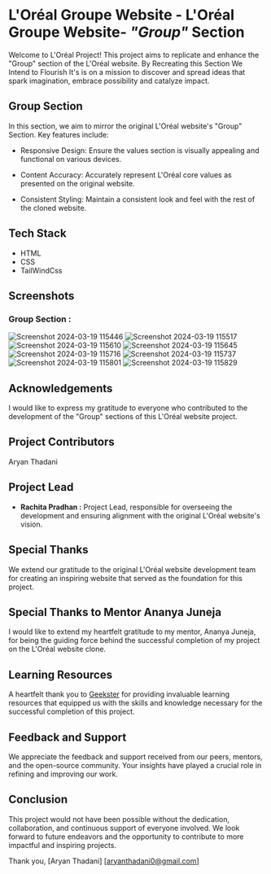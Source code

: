 
# L'Oréal Groupe Website - L'Oréal Groupe Website- *"Group"* Section

Welcome to L'Oréal Project! This project aims to replicate and enhance the "Group" section of the L'Oréal website. By Recreating this Section We Intend to Flourish It's is on a mission to discover and spread ideas that spark imagination, embrace possibility and catalyze impact.

## Group Section

In this section, we aim to mirror the original L'Oréal website's "Group" Section. Key features include:

- Responsive Design: Ensure the values section is visually appealing and functional on various devices.

- Content Accuracy: Accurately represent L'Oréal core values as presented on the original website.

- Consistent Styling: Maintain a consistent look and feel with the rest of the cloned website.

## Tech Stack

- HTML
- CSS
- TailWindCss
## Screenshots
### Group Section :

![Screenshot 2024-03-19 115446](https://github.com/rach-18/Loreal/assets/126406002/9bd41818-1515-4ab0-b1f3-de875b7322bc)
![Screenshot 2024-03-19 115517](https://github.com/rach-18/Loreal/assets/126406002/df32fda5-ae95-47df-94ee-6db4f8dc355d)
![Screenshot 2024-03-19 115610](https://github.com/rach-18/Loreal/assets/126406002/3fc6e24d-7bf7-4ae7-9637-e0d6e05e3779)
![Screenshot 2024-03-19 115645](https://github.com/rach-18/Loreal/assets/126406002/d36b9596-cebe-4de7-a6d9-4d87e297d8a2)
![Screenshot 2024-03-19 115716](https://github.com/rach-18/Loreal/assets/126406002/fe738431-e1c6-4212-9c5c-d4fa100ac87e)
![Screenshot 2024-03-19 115737](https://github.com/rach-18/Loreal/assets/126406002/ec389e1f-ec15-4f4e-a1eb-f95aedbcaa74)
![Screenshot 2024-03-19 115801](https://github.com/rach-18/Loreal/assets/126406002/0ae2cbd4-49d5-4108-a0c8-1fe5680c0b91)
![Screenshot 2024-03-19 115829](https://github.com/rach-18/Loreal/assets/126406002/5c0a855a-b02b-4887-9d9d-b0806eb66e13)


## Acknowledgements

I would like to express my gratitude to everyone who contributed to the development of the "Group" sections of this L'Oréal  website project.


## Project Contributors

Aryan Thadani
## Project Lead 

- **Rachita Pradhan :** Project Lead, responsible for overseeing the development and ensuring alignment with the original L'Oréal website's vision.
## Special Thanks

We extend our gratitude to the original L'Oréal website development team for creating an inspiring website that served as the foundation for this project.
## Special Thanks to Mentor Ananya Juneja

I would like to extend my heartfelt gratitude to my mentor, Ananya Juneja, for being the guiding force behind the successful completion of my project on the L'Oréal website clone.
## Learning Resources

A heartfelt thank you to [Geekster](https://www.geekster.in/) for providing invaluable learning resources that equipped us with the skills and knowledge necessary for the successful completion of this project.
## Feedback and Support
We appreciate the feedback and support received from our peers, mentors, and the open-source community. Your insights have played a crucial role in refining and improving our work.
## Conclusion
This project would not have been possible without the dedication, collaboration, and continuous support of everyone involved. We look forward to future endeavors and the opportunity to contribute to more impactful and inspiring projects.

Thank you, [Aryan Thadani] [aryanthadani0@gmail.com]
